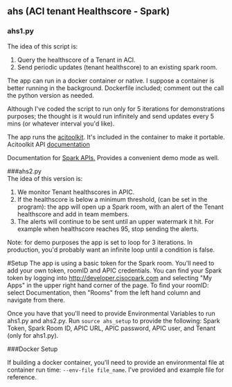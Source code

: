 ## ahs  (ACI tenant Healthscore - Spark)

### ahs1.py
The idea of this script is:  
1) Query the healthscore of a Tenant in ACI.  
2) Send periodic updates (tenant healthscore) to an existing spark room.  

The app can run in a docker container or native. I suppose a container is better running in the background. Dockerfile included; comment out the call the python version as needed.

Although I've coded the script to run only for 5 iterations for demonstrations purposes; the thought is it would run infinitely and send updates every 5 mins (or whatever interval you'd like).  

The app runs the [acitoolkit](https://github.com/datacenter/acitoolkit).  It's included in the container to make it portable.  
Acitoolkit API [documentation](https://acitoolkit.readthedocs.io/en/latest/modules.html)  


Documentation for [Spark APIs.](https://developer.ciscospark.com/getting-started.html) Provides a convenient demo mode as well.
 

###ahs2.py  
The idea of this version is:  
1) We monitor Tenant healthscores in APIC.  
2) If the healthscore is below a minimum threshold, (can be set in the program): the app will open up a Spark room, with an alert of the Tenant healthscore and add in team members.  
3) The alerts will continue to be sent until an upper watermark it hit. For example when healthscore reaches 95, stop sending the alerts. 


Note: for demo purposes the app is set to loop for 3 iterations. In production, you'd probably want an infinite loop until a condition is false.

#Setup
The app is using a basic token for the Spark room. You'll need to add your own token, roomID and APIC credentials.  You can find your Spark token by logging into <http://developer.cisocpark.com> and selecting "My Apps" in the upper right hand corner of the page. To find your roomID: select Documentation, then "Rooms" from the left hand column and navigate from there. 

Once you have that you'll need to provide Environmental Variables to run ahs1.py and ahs2.py. Run ``source ahs_setup`` to provide the following: Spark Token, Spark Room ID, APIC URL, APIC password, APIC user, and Tenant (only for ahs1.py).  

###Docker Setup  

If building a docker container, you'll need to provide an environmental file at container run time: ``--env-file file_name``. I've provided and example file for reference.



 


